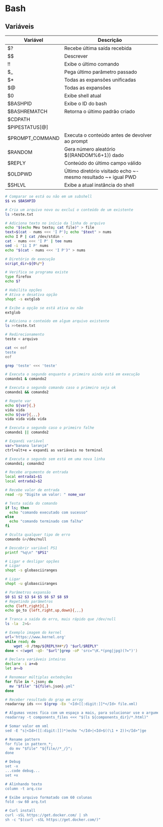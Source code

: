 # Bash

## Variáveis
| Variável | Descrição
| --- | --- |
| $? | Recebe última saída recebida |
| $$ | Descrever |
| !! | Exibe o último comando |
| $_ | Pega último parâmetro passado |
| $* | Todas as expansões unificadas |
| $@ | Todas as expansões |
| $0 | Exibe shell atual |
| $BASHPID | Exibe o ID do bash |
| $BASHREMATCH | Retorna o último padrão criado |
| $CDPATH | |
| $PIPESTATUS[@] | |
| $PROMPT_COMMAND | Executa o conteúdo antes de devolver ao prompt |
| $RANDOM | Gera número aleatório $((RANDOM%6+1)) dado |
| $REPLY | Conteúdo do último campo válido |
| $OLDPWD | Último diretório visitado echo ~- mesmo resultado ~+ igual PWD |
| $SHLVL | Exibe a atual instância do shell |

```bash
# Comparar se está ou não em um subshell
$$ vs $BASHPID

# Cria um arquivo novo ou excluí o conteúdo de um existente
ls >teste.txt

# Adiciona texto no início da linha do arquivo
echo "$(echo Meu texto; cat file)" > file
text=$(cat - nums <<< 'I P'); echo "$text" > nums
echo I P | cat /dev/stdin -
cat - nums <<< 'I P' | tee nums
sed -i '1i I P' nums
echo "$(cat - nums <<< 'I P')" > nums

# Diretório de execução
script_dir=${0%/*}

# Verifica se programa existe
type firefox
echo $?

# Habilita opções
# Ativa e desativa opção
shopt -s extglob

# Exibe a opção se está ativa ou não
extglob

# Adiciona o conteúdo em algum arquivo existente
ls >>teste.txt

# Redirecionamento
teste < arquivo

cat << eof
teste
eof

grep 'teste' <<< 'teste'

# Executa o segundo enquanto o primeiro ainda está em execução
comando1 & comando2

# Executa o segundo comando caso o primeiro seja ok
comando1 && comando2

# Repete var
echo ${var}{,}
vida vida
echo ${var}{,,,}
vida vida vida vida

# Executa o segundo caso o primeiro falhe
comando1 || comando2

# Expandi variável
var="banana laranja"
ctrl+alt+e = expandi as variáveis no terminal

# Executa o segundo sem está em uma nova linha
comando1; comando2

# Recebe argumento de entrada
local entrada1=$1
local entrada2=$2

# Recebe valor de entrada
read -rp "Digite um valor: " nome_var

# Testa saída do comando
if ls; then
  echo "comando executado com sucesso"
else
  echo "comando terminado com falha"
fi

# Oculta qualquer tipo de erro
comando &>/dev/null

# Descobrir variável PS1
printf "%q\n" "$PS1"

# Ligar e desligar opções
# Ligar
shopt -s globasciiranges

# Ligar
shopt -u globasciiranges

# Parâmetros expansão
$0 $1 $2 $3 $4 $5 $6 $7 $8 $9
# Repetindo parâmetros
echo {left,right}{,}
echo go_to {left,right,up,down}{,,,}

# Tranca a saída de erro, mais rápido que /dev/null
ls -la  2>&-

# Exemplo imagem do kernel
url='https://www.kernel.org'
while read; do
    wget -O /tmp/${REPLY##*/} "$url/$REPLY"
done < <(wget -qO- "$url"|grep -oP 'src="\K.*(png|jpg)(?=")')

# Declara variáveis inteiras 
declare -i a+=b
let a+=b

# Renomear múltiplas extednções
for file in *.json; do
  mv "$file" "${file%.json}.yml"
done

# Receber resultado do grap em array
readarray ids <<< $(grep -Eo '<Id>[[:digit:]]*</Id> file.xml)

# Algumas vezes fica com um espaço a mais, para solucionar use o argumento -t
readarray -t components_files <<< "$(ls ${components_dir}/*.html)"

# Somar valor em xml
sed -E "s|<Id>([[:digit:]])*)echo "</Id>|<Id>$((\1 + 2))</Id>"|ge

# Rename pattern
for file in pattern_*;
  do mv "$file" "${file//*_/}";
done

# Debug
set -x
...code debug...
set +x

# Alinhando texto
column -t arq.csv 

# Exibe arquivo formatado com 60 colunas
fold -sw 60 arq.txt

# Curl install
curl -sSL https://get.docker.com/ | sh
sh -c "$(curl -sSL https://get.docker.com/)"
```


